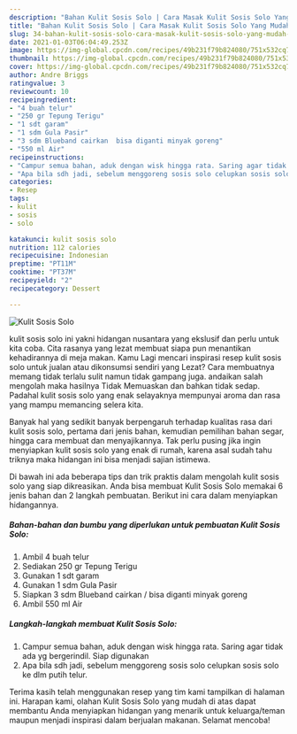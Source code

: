 ```yaml
---
description: "Bahan Kulit Sosis Solo | Cara Masak Kulit Sosis Solo Yang Mudah Dan Praktis"
title: "Bahan Kulit Sosis Solo | Cara Masak Kulit Sosis Solo Yang Mudah Dan Praktis"
slug: 34-bahan-kulit-sosis-solo-cara-masak-kulit-sosis-solo-yang-mudah-dan-praktis
date: 2021-01-03T06:04:49.253Z
image: https://img-global.cpcdn.com/recipes/49b231f79b824080/751x532cq70/kulit-sosis-solo-foto-resep-utama.jpg
thumbnail: https://img-global.cpcdn.com/recipes/49b231f79b824080/751x532cq70/kulit-sosis-solo-foto-resep-utama.jpg
cover: https://img-global.cpcdn.com/recipes/49b231f79b824080/751x532cq70/kulit-sosis-solo-foto-resep-utama.jpg
author: Andre Briggs
ratingvalue: 3
reviewcount: 10
recipeingredient:
- "4 buah telur"
- "250 gr Tepung Terigu"
- "1 sdt garam"
- "1 sdm Gula Pasir"
- "3 sdm Blueband cairkan  bisa diganti minyak goreng"
- "550 ml Air"
recipeinstructions:
- "Campur semua bahan, aduk dengan wisk hingga rata. Saring agar tidak ada yg bergerindil. Siap digunakan"
- "Apa bila sdh jadi, sebelum menggoreng sosis solo celupkan sosis solo ke dlm putih telur."
categories:
- Resep
tags:
- kulit
- sosis
- solo

katakunci: kulit sosis solo 
nutrition: 112 calories
recipecuisine: Indonesian
preptime: "PT11M"
cooktime: "PT37M"
recipeyield: "2"
recipecategory: Dessert

---
```



![Kulit Sosis Solo](https://img-global.cpcdn.com/recipes/49b231f79b824080/751x532cq70/kulit-sosis-solo-foto-resep-utama.jpg)


kulit sosis solo ini yakni hidangan nusantara yang ekslusif dan perlu untuk kita coba. Cita rasanya yang lezat membuat siapa pun menantikan kehadirannya di meja makan.
Kamu Lagi mencari inspirasi resep kulit sosis solo untuk jualan atau dikonsumsi sendiri yang Lezat? Cara membuatnya memang tidak terlalu sulit namun tidak gampang juga. andaikan salah mengolah maka hasilnya Tidak Memuaskan dan bahkan tidak sedap. Padahal kulit sosis solo yang enak selayaknya mempunyai aroma dan rasa yang mampu memancing selera kita.

Banyak hal yang sedikit banyak berpengaruh terhadap kualitas rasa dari kulit sosis solo, pertama dari jenis bahan, kemudian pemilihan bahan segar, hingga cara membuat dan menyajikannya. Tak perlu pusing jika ingin menyiapkan kulit sosis solo yang enak di rumah, karena asal sudah tahu triknya maka hidangan ini bisa menjadi sajian istimewa.




Di bawah ini ada beberapa tips dan trik praktis dalam mengolah kulit sosis solo yang siap dikreasikan. Anda bisa membuat Kulit Sosis Solo memakai 6 jenis bahan dan 2 langkah pembuatan. Berikut ini cara dalam menyiapkan hidangannya.

<!--inarticleads1-->

##### Bahan-bahan dan bumbu yang diperlukan untuk pembuatan Kulit Sosis Solo:

1. Ambil 4 buah telur
1. Sediakan 250 gr Tepung Terigu
1. Gunakan 1 sdt garam
1. Gunakan 1 sdm Gula Pasir
1. Siapkan 3 sdm Blueband cairkan / bisa diganti minyak goreng
1. Ambil 550 ml Air




<!--inarticleads2-->

##### Langkah-langkah membuat Kulit Sosis Solo:

1. Campur semua bahan, aduk dengan wisk hingga rata. Saring agar tidak ada yg bergerindil. Siap digunakan
1. Apa bila sdh jadi, sebelum menggoreng sosis solo celupkan sosis solo ke dlm putih telur.




Terima kasih telah menggunakan resep yang tim kami tampilkan di halaman ini. Harapan kami, olahan Kulit Sosis Solo yang mudah di atas dapat membantu Anda menyiapkan hidangan yang menarik untuk keluarga/teman maupun menjadi inspirasi dalam berjualan makanan. Selamat mencoba!
